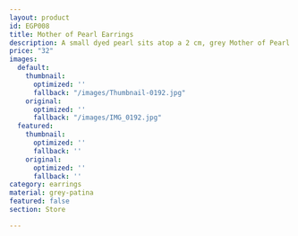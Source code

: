 ```yaml
---
layout: product
id: EGP008
title: Mother of Pearl Earrings
description: A small dyed pearl sits atop a 2 cm, grey Mother of Pearl bead.
price: "32"
images:
  default:
    thumbnail:
      optimized: ''
      fallback: "/images/Thumbnail-0192.jpg"
    original:
      optimized: ''
      fallback: "/images/IMG_0192.jpg"
  featured:
    thumbnail:
      optimized: ''
      fallback: ''
    original:
      optimized: ''
      fallback: ''
category: earrings
material: grey-patina
featured: false
section: Store

---
```

